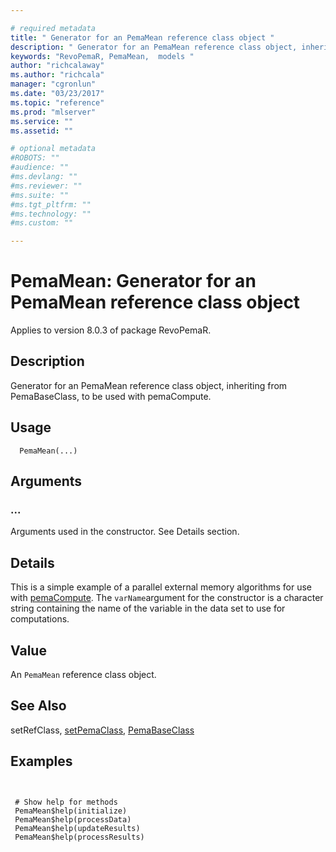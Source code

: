 ```yaml
--- 

# required metadata 
title: " Generator for an PemaMean reference class object " 
description: " Generator for an PemaMean reference class object, inheriting from PemaBaseClass, to be used with pemaCompute. " 
keywords: "RevoPemaR, PemaMean,  models " 
author: "richcalaway"
ms.author: "richcala" 
manager: "cgronlun" 
ms.date: "03/23/2017" 
ms.topic: "reference" 
ms.prod: "mlserver" 
ms.service: "" 
ms.assetid: "" 

# optional metadata 
#ROBOTS: "" 
#audience: "" 
#ms.devlang: "" 
#ms.reviewer: "" 
#ms.suite: "" 
#ms.tgt_pltfrm: "" 
#ms.technology: "" 
#ms.custom: "" 

--- 
```



 # PemaMean:  Generator for an PemaMean reference class object 

 Applies to version 8.0.3 of package RevoPemaR.

 ## Description

Generator for an PemaMean reference class object, inheriting from PemaBaseClass, to be used with pemaCompute.


 ## Usage

```   
  PemaMean(...)

```


 ## Arguments




 ###  ...
  Arguments used in the constructor. See Details section.  



 ## Details

This is a simple example of a parallel external memory algorithms for use with
[pemaCompute](pemacompute.md). The `varName`argument for the constructor is a
character string containing the name of the variable in the data set to use
for computations.


 ## Value

An `PemaMean` reference class object.








 ## See Also

setRefClass,
[setPemaClass](setpemaclass.md),
[PemaBaseClass](pemabaseclass.md)

 ## Examples

 ```


  # Show help for methods
  PemaMean$help(initialize)
  PemaMean$help(processData)
  PemaMean$help(updateResults)
  PemaMean$help(processResults)
```




